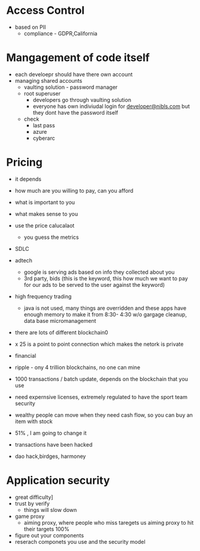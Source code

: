 # Access Control
* based on PII 
  * compliance - GDPR,California

# Mangagement of code itself

* each develoepr should have there own account
* managing shared accounts
  * vaulting solution - password manager
  * root superuser
    * developers go through vaulting solution
    * everyone has own indiviudal login for developer@nibls.com 
      but they dont have the password itself
  * check 
    * last pass
    * azure 
    * cyberarc

# Pricing
* it depends
* how much are you willing to pay, can you afford
* what is important to you
* what makes sense to you
* use the price calucalaot
  * you guess the metrics

* SDLC
* adtech
  * google is serving ads based on info they collected about you
  * 3rd party, bids (this is the keyword, this how much we want to pay for our ads to be served to the user against the keyword)
* high frequency trading
  * java is not used, many things are overridden and these apps have enough memory to make it from 8:30- 4:30 w/o gargage cleanup, data base micromanagement

* there are lots of different blockchain0
* x 25 is a point to point connection which makes the netork is private
* financial 
* ripple - ony 4 trillion blockchains, no one can mine
* 1000 transactions / batch update, depends on the blockchain that you use
* need expernsive licenses, extremely regulated to have the sport team security
* wealthy people can move when they need cash flow, so you can buy an item with stock

* 51% , I am going to change it
* transactions have been hacked
* dao hack,birdges, harmoney

# Application security
* great difficulty]
* trust by verify
  * things will slow down
* game proxy
  * aiming proxy, where people who miss taregets us aiming proxy to hit their targets 100%
* figure out your components
* reserach componets you use and the security model